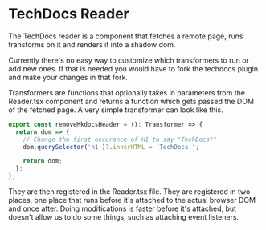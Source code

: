 # TechDocs Reader

The TechDocs reader is a component that fetches a remote page, runs transforms on it and renders it into a shadow dom.

Currently there's no easy way to customize which transformers to run or add new ones. If that is needed you would have to fork the techdocs plugin and make your changes in that fork.

Transformers are functions that optionally takes in parameters from the Reader.tsx component and returns a function which gets passed the DOM of the fetched page. A very simple transformer can look like this.

```typescript
export const removeMkdocsHeader = (): Transformer => {
  return dom => {
    // Change the first occurance of H1 to say "TechDocs!"
    dom.querySelector('h1')?.innerHTML = 'TechDocs!';

    return dom;
  };
};
```

They are then registered in the Reader.tsx file. They are registered in two places, one place that runs before it's attached to the actual browser DOM and once after. Doing modifications is faster before it's attached, but doesn't allow us to do some things, such as attaching event listeners.
